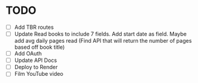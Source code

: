 # TODO

- [ ] Add TBR routes
- [ ] Update Read books to include 7 fields. Add start date as field. Maybe add avg daily pages read (Find API that will return the number of pages based off book title)
- [ ] Add OAuth
- [ ] Update API Docs
- [ ] Deploy to Render
- [ ] Film YouTube video
